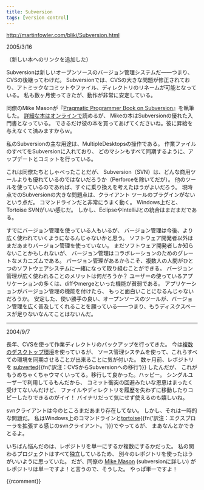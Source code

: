 ```yaml
---
title: Subversion
tags: [version control]
---
```


http://martinfowler.com/bliki/Subversion.html

2005/3/16

（新しい本へのリンクを追加した）

Subversionは新しいオープンソースのバージョン管理システムだ——つまり、CVSの後継ってわけだ。
Subversionでは、CVSの大きな問題が修正されており、アトミックなコミットやファイル、ディレクトリのリネームが可能となっている。
私も数ヶ月使ってきたが、動作が非常に安定している。

同僚のMike Masonが『[Pragmatic Programmer Book on Subversion](http://www.pragmaticprogrammer.com/titles/svn/)』を執筆した。
[詳細な本はオンラインで](http://svnbook.red-bean.com/)読めるが、
Mikeの本はSubversionの優れた入門書となっている。
できるだけ彼の本を買ってあげてくださいね。彼に昇給を与えなくて済みますからｗ。

私のSubversionの主な用途は、MultipleDesktopsの操作である。
作業ファイルのすべてをSubversionに入れており、
どのマシンもすべて同期するように、アップデートとコミットを行っている。

これは同僚たちとしゃべったことだが、
Subversion（SVN）は、どんな商用ツールよりも優れているのではないだろうか（Perforceを除いてだが）。
他のツールを使っているのであれば、すぐに乗り換えを考えたほうがよいだろう。
現時点でのSubversionの大きな問題点は、クライアント ツールのプラグインがないという点だ。
コマンドラインだと非常にうまく動く。
Windows上だと、Tortoise SVNがいい感じだ。
しかし、EclipseやIntelliJとの統合はまだまだである。

すでにバージョン管理を使っている人もいるが、
バージョン管理は今後、より広く使われていくようになるんじゃないかと思う。
ソフトウェア開発者以外はまだあまりバージョン管理を使っていない。
まだソフトウェア開発者しか知らないことかもしれないが、
バージョン管理はコラボレーションのためのグレートなメカニズムである。
バージョン管理があるからこそ、複数人の人間がひとつのソフトウェアシステムに一緒になって取り組むことができる。
バージョン管理が広く使われることのメリットは何だろうか？
ユーザーの使っているアプリケーションの多くは、diffやmergeといった機能が貧弱である。
アプリケーションがバージョン管理の機能を付けたら、
もっと面白いことになるんじゃないだろうか。
安定した、使い勝手の良い、オープンソースのツールが、バージョン管理を広く普及してくれることを願っている——つまり、もうディスクスペースが足りないなんてことはないんだ。

----
2004/9/7

長年、CVSを使って作業ディレクトリのバックアップを行ってきた。
今は[複数のデスクトップ環境](MultipleDesktops)を使っているが、
ソース管理システムを使って、これらすべての環境を同期させることが出来ることに気が付いた。
数ヶ月前、レポジトリを [subverted](http://subversion.tigris.org/){{fn('訳注：CVSからSubversionへの移行')}} したんだが、
これがもうめちゃくちゃウマくいってる。移行して良かった。ハッピー。
シングルユーザーで利用してるもんだから、
コミット衝突の回避みたいな恩恵はまったく受けてないんだけど、
ファイルやディレクトリを履歴を失わずに移動したりコピーしたりできるのがイイ！
バイナリだって気にせず使えるのも嬉しいね。

svnクライアントは今のところまだあまり存在してない。
しかし、それは一時的な問題だ。
私はWindows上のコマンドラインと[tortoise](http://tortoisesvn.tigris.org/){{fn('訳注：エクスプローラを拡張する感じのsvnクライアント。')}}でやってるが、
まあなんとかできとるよ。

いちばん悩んだのは、レポジトリを単一にするか複数にするかだった。
私の関わるプロジェクトはすべて独立しているため、
別々のレポジトリを使ったほうがいいように思っていた。
だが、同僚の [Mike Mason](http://mikemason.ca/) (subversionに詳しい) が
レポジトリは単一ですよ！と言うので、そうした。
やっぱ単一ですよ！

{{rcomment}}
